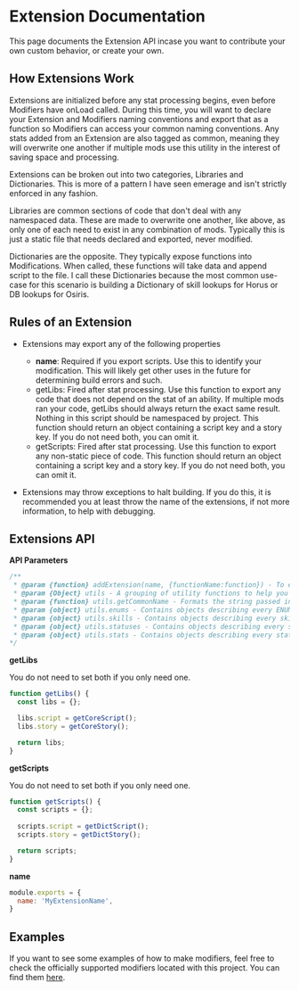 # Extension Documentation

This page documents the Extension API incase you want to contribute your own custom behavior, or create your own.

## How Extensions Work

Extensions are initialized before any stat processing begins, even before Modifiers have onLoad called. During this time, you will want to declare your Extension and Modifiers naming conventions and export that as a function so Modifiers can access your common naming conventions. Any stats added from an Extension are also tagged as common, meaning they will overwrite one another if multiple mods use this utility in the interest of saving space and processing.

Extensions can be broken out into two categories, Libraries and Dictionaries. This is more of a pattern I have seen emerage and isn't strictly enforced in any fashion.

Libraries are common sections of code that don't deal with any namespaced data. These are made to overwrite one another, like above, as only one of each need to exist in any combination of mods. Typically this is just a static file that needs declared and exported, never modified.

Dictionaries are the opposite. They typically expose functions into Modifications. When called, these functions will take data and append script to the file. I call these Dictionaries because the most common use-case for this scenario is building a Dictionary of skill lookups for Horus or DB lookups for Osiris.


## Rules of an Extension

- Extensions may export any of the following properties
   - **name**: Required if you export scripts. Use this to identify your modification. This will likely get other uses in the future for determining build errors and such.
  - getLibs: Fired after stat processing. Use this function to export any code that does not depend on the stat of an ability. If multiple mods ran your code, getLibs should always return the exact same result. Nothing in this script should be namespaced by project. This function should return an object containing a script key and a story key. If you do not need both, you can omit it.
  - getScripts: Fired after stat processing. Use this function to export any non-static piece of code. This function should return an object containing a script key and a story key. If you do not need both, you can omit it.

- Extensions may throw exceptions to halt building. If you do this, it is recommended you at least throw the name of the extensions, if not more information, to help with debugging.



## Extensions API

**API Parameters**

```javascript
/**
 * @param {function} addExtension(name, {functionName:function}) - To expose functions into modifiers, call this function exactly once. Pass in a name and an object containing a set of functionName:function declarations. These will be exposed to each modifier.
 * @param {Object} utils - A grouping of utility functions to help you author extensions.
 * @param {function} utils.getCommonName - Formats the string passed in with a common name so that multiple mods using the SkillGenerator will overwrite the file. Use this to help with naming fields in your libs.
 * @param {object} utils.enums - Contains objects describing every ENUM in the game. See https://github.com/Sinistralis-DOS2-Mods/SkillGenerator/blob/master/lib/definitions/enums.js for details.
 * @param {object} utils.skills - Contains objects describing every skill type in the game and it's XML configuration. See https://github.com/Sinistralis-DOS2-Mods/SkillGenerator/blob/master/lib/definitions/skills.js for details.
 * @param {object} utils.statuses - Contains objects describing every status type in the game and it's XML configuration. See https://github.com/Sinistralis-DOS2-Mods/SkillGenerator/blob/master/lib/definitions/statuses.js for details.
 * @param {object} utils.stats - Contains objects describing every stat type in the game and it's XML configuration. See https://github.com/Sinistralis-DOS2-Mods/SkillGenerator/blob/master/lib/definitions/stats.js for details.
*/
```

**getLibs**

You do not need to set both if you only need one.

```javascript
function getLibs() {
  const libs = {};

  libs.script = getCoreScript();
  libs.story = getCoreStory();

  return libs;
}
```

**getScripts**

You do not need to set both if you only need one.

```javascript
function getScripts() {
  const scripts = {};
  
  scripts.script = getDictScript();
  scripts.story = getDictStory();

  return scripts;
}
```


**name**

```javascript
module.exports = {
  name: 'MyExtensionName',
}
```


## Examples

If you want to see some examples of how to make modifiers, feel free to check the officially supported modifiers located with this project. You can find them [here](https://github.com/Sinistralis-DOS2-Mods/SkillGenerator/tree/master/lib/extensions).
